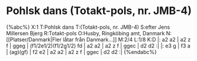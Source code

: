 # Pohlsk dans  (Totakt-pols, nr. JMB-4)

{%abc%}
X:1
T:Pohlsk dans 
T:(Totakt-pols, nr. JMB-4)
S:efter Jens Millersen Bjerg
R:Totakt-pols
O:Husby, Ringköbing amt, Danmark
N:[[Platser/Danmark|Fler låtar från Danmark...]]
M:2/4
L:1/8
K:D
|: a2 a2 | a2 z f | ggeg | (f1/2e1/2)(f1/2g1/2) fd | a2 a2 | a2 z f | ggec | d2 d2 :|
|: e3 g | f3 a | (ag)(gf) | f2 e2 | a2 a2 | a2 z f | ggec | d2 d2 :|
{%endabc%}



